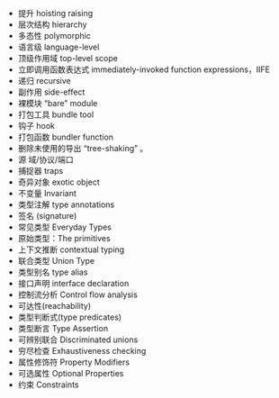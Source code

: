 
- 提升 hoisting raising
- 层次结构 hierarchy
- 多态性 polymorphic
- 语言级 language-level
- 顶级作用域 top-level scope
- 立即调用函数表达式 immediately-invoked function expressions，IIFE
- 递归 recursive
- 副作用 side-effect
- 裸模块 “bare” module
- 打包工具 bundle tool
- 钩子 hook
- 打包函数 bundler function
- 删除未使用的导出 “tree-shaking” 。
- 源 域/协议/端口
- 捕捉器 traps
- 奇异对象 exotic object
- 不变量 Invariant
- 类型注解  type annotations
- 签名 (signature)
- 常见类型  Everyday Types
- 原始类型：The primitives
- 上下文推断  contextual typing
- 联合类型  Union Type
- 类型别名  type alias
- 接口声明  interface declaration
- 控制流分析  Control flow analysis
- 可达性(reachability)
- 类型判断式(type predicates)
- 类型断言  Type Assertion
- 可辨别联合  Discriminated unions
- 穷尽检查  Exhaustiveness checking
- 属性修饰符  Property Modifiers
- 可选属性  Optional Properties
- 约束  Constraints
